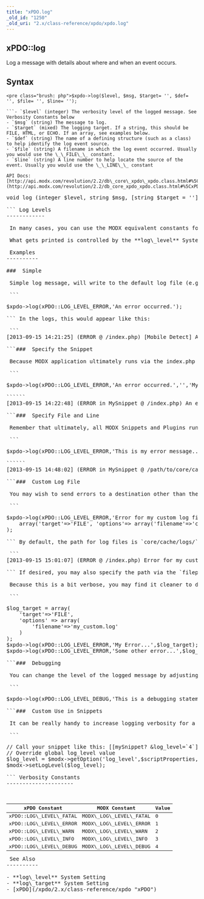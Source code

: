 ```yaml
---
title: "xPDO.log"
_old_id: "1250"
_old_uri: "2.x/class-reference/xpdo/xpdo.log"
---
```


 xPDO::log 
-----------

 Log a message with details about where and when an event occurs.

 Syntax 
--------

 ```
<pre class="brush: php">$xpdo->log($level, $msg, $target= '', $def= '', $file= '', $line= '');

```- `$level` (integer) The verbosity level of the logged message. See Verbosity Constants below
- `$msg` (string) The message to log.
- `$target` (mixed) The logging target. If a string, this should be FILE, HTML, or ECHO. If an array, see examples below.
- `$def` (string) The name of a defining structure (such as a class) to help identify the log event source.
- `$file` (string) A filename in which the log event occurred. Usually you would use the \_\_FILE\_\_ constant.
- `$line` (string) A line number to help locate the source of the event. Usually you would use the \_\_LINE\_\_ constant

 API Docs: [http://api.modx.com/revolution/2.2/db\_core\_xpdo\_xpdo.class.html#%5CxPDO](http://api.modx.com/revolution/2.2/db_core_xpdo_xpdo.class.html#%5CxPDO)

 ```
<pre class="brush: php">void log (integer $level, string $msg, [string $target = ''], [string $def = ''], [string $file = ''], [string $line = ''])

``` Log Levels 
------------

 In many cases, you can use the MODX equivalent constants for log levels.

 What gets printed is controlled by the **log\_level** System Setting. You can override this at runtime using the **setLogLevel** method.

 Examples 
----------

###  Simple 

 Simple log message, will write to the default log file (e.g. `core/cache/logs/error.log`):

 ```
<pre class="brush: php">$xpdo->log(xPDO::LOG_LEVEL_ERROR,'An error occurred.');

``` In the logs, this would appear like this:

 ```
[2013-09-15 14:21:25] (ERROR @ /index.php) [Mobile Detect] An error occurred.

```###  Specify the Snippet 

 Because MODX application ultimately runs via the index.php file, it can be helpful to add some extra information:

 ```
<pre class="brush: php">$xpdo->log(xPDO::LOG_LEVEL_ERROR,'An error occurred.','','MySnippet');

``````
[2013-09-15 14:22:48] (ERROR in MySnippet @ /index.php) An error occurred

```###  Specify File and Line 

 Remember that ultimately, all MODX Snippets and Plugins run from cached files, so the source file listed will be the cached file

 ```
<pre class="brush: php">$xpdo->log(xPDO::LOG_LEVEL_ERROR,'This is my error message...','','MySnippet',__FILE__,__LINE__);

``````
[2013-09-15 14:48:02] (ERROR in MySnippet @ /path/to/core/cache/includes/elements/modsnippet/28.include.cache.php : 7) This is my error message...

```###  Custom Log File 

 You may wish to send errors to a destination other than the default MODX error log. To accomplish this, you must pass an array to the `$target` argument. You must verbosely specify 'FILE' as the target, otherwise, the message will be echoed back to the page.

 ```
<pre class="brush: php">$xpdo->log(xPDO::LOG_LEVEL_ERROR,'Error for my custom log file', 
    array('target'=>'FILE', 'options'=> array('filename'=>'custom.log'))
);

``` By default, the path for log files is `core/cache/logs/` so in this example, we find our log message inside the `custom.log` file:

 ```
[2013-09-15 15:01:07] (ERROR @ /index.php) Error for my custom log file

``` If desired, you may also specify the path via the `filepath` argument.

 Because this is a bit verbose, you may find it cleaner to define your logging target once then reference the array:

 ```
<pre class="brush: php">$log_target = array(
    'target'=>'FILE',
    'options' => array(
        'filename'=>'my_custom.log'
    )
); 
$xpdo->log(xPDO::LOG_LEVEL_ERROR,'My Error...',$log_target); 
$xpdo->log(xPDO::LOG_LEVEL_ERROR,'Some other error...',$log_target);

```###  Debugging 

 You can change the level of the logged message by adjusting the first parameter. E.g. to log a debug message:

 ```
<pre class="brush: php">$xpdo->log(xPDO::LOG_LEVEL_DEBUG,'This is a debugging statement.');

```###  Custom Use in Snippets 

 It can be really handy to increase logging verbosity for a single Snippet or plugin. To accomplish this, use the `setLogLevel()` function. You can use this to override the global value of the **log\_level** System Setting:

 ```
<pre class="brush: php">// Call your snippet like this: [[mySnippet? &log_level=`4`]]
// Override global log_level value
$log_level = $modx->getOption('log_level',$scriptProperties, $modx->getOption('log_level'));
$modx->setLogLevel($log_level);

``` Verbosity Constants 
---------------------

 <table><thead><tr><th> xPDO Constant </th> <th> MODX Constant </th> <th> Value </th> </tr></thead><tbody><tr><td> xPDO::LOG\_LEVEL\_FATAL </td> <td> MODX\_LOG\_LEVEL\_FATAL </td> <td> 0 </td> </tr><tr><td> xPDO::LOG\_LEVEL\_ERROR </td> <td> MODX\_LOG\_LEVEL\_ERROR </td> <td> 1 </td> </tr><tr><td> xPDO::LOG\_LEVEL\_WARN </td> <td> MODX\_LOG\_LEVEL\_WARN </td> <td> 2 </td> </tr><tr><td> xPDO::LOG\_LEVEL\_INFO </td> <td> MODX\_LOG\_LEVEL\_INFO </td> <td> 3 </td> </tr><tr><td> xPDO::LOG\_LEVEL\_DEBUG </td> <td> MODX\_LOG\_LEVEL\_DEBUG </td> <td> 4 </td></tr></tbody></table> See Also 
----------

- **log\_level** System Setting
- **log\_target** System Setting
- [xPDO](/xpdo/2.x/class-reference/xpdo "xPDO")